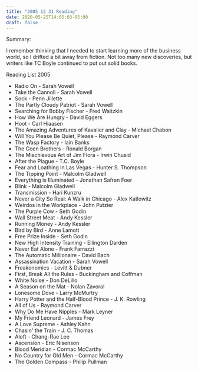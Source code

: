 ```yaml
---
title: "2005 12 31 Reading"
date: 2020-05-25T14:05:03-05:00
draft: false
---
```


Summary:

I remember thinking that I needed to start learning more of the business world, so I drifted a bit away from fiction. Not too many new discoveries, but writers like TC Boyle continued to put out solid books.


Reading List 2005

* Radio On - Sarah Vowell
* Take the Cannoli - Sarah Vowell
* Sock - Penn Jillette
* The Partly Cloudy Patriot - Sarah Vowell
* Searching for Bobby Fischer - Fred Waitzkin
* How We Are Hungry - David Eggers
* Hoot - Carl Hiaasen
* The Amazing Adventures of Kavalier and Clay - Michael Chabon
* Will You Please Be Quiet, Please - Raymond Carver
* The Wasp Factory - Iain Banks
* The Coen Brothers - Ronald Borgan
* The Mischievous Art of Jim Flora - Irwin Chusid
* After the Plague - T.C. Boyle
* Fear and Loathing in Las Vegas - Hunter S. Thompson
* The Tipping Point - Malcolm Gladwell
* Everything is Illuminated - Jonathan Safran Foer
* Blink - Malcolm Gladwell
* Transmission - Hari Kunzru
* Never a City So Real: A Walk in Chicago - Alex Katlowitz
* Weirdos in the Workplace - John Putzier
* The Purple Cow - Seth Godin
* Wall Street Meat - Andy Kessler
* Running Money - Andy Kessler
* Bird by Bird - Anne Lamott
* Free Prize Inside - Seth Godin
* New High Intensity Training - Ellington Darden
* Never Eat Alone - Frank Farrazzi
* The Automatic Millionaire - David Bach
* Assassination Vacation - Sarah Vowell
* Freakonomics - Levitt &amp; Dubner
* First, Break All the Rules - Buckingham and Coffman
* White Noise - Don DeLillo
* A Season on the Mat - Nolan Zavoral
* Lonesome Dove - Larry McMurtry
* Harry Potter and the Half-Blood Prince - J. K. Rowling
* All of Us - Raymond Carver
* Why Do Me Have Nipples - Mark Leyner
* My Friend Leonard - James Frey
* A Love Supreme - Ashley Kahn
* Chasin' the Train - J. C. Thomas
* Aloft - Chang-Rae Lee
* Ascension - Eric Nisenson
* Blood Meridian - Cormac McCarthy
* No Country for Old Men - Cormac McCarthy
* The Golden Compass - Philip Pullman

